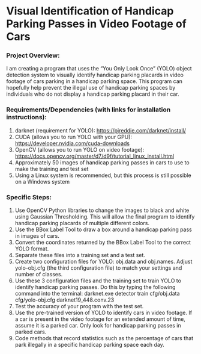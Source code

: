 ﻿# Visual Identification of Handicap Parking Passes in Video Footage of Cars

### Project Overview: 
I am creating a program that uses the “You Only Look Once” (YOLO) object detection system to visually identify handicap
parking placards in video footage of cars parking in a handicap parking space. This program can hopefully help prevent the illegal use of
handicap parking spaces by individuals who do not display a handicap parking placard in their car.

### Requirements/Dependencies (with links for installation instructions):
1. darknet (requirement for YOLO): https://pjreddie.com/darknet/install/
2. CUDA (allows you to run YOLO with your GPU): https://developer.nvidia.com/cuda-downloads
3. OpenCV (allows you to run YOLO on video footage): https://docs.opencv.org/master/d7/d9f/tutorial_linux_install.html
4. Approximately 50 images of handicap parking passes in cars to use to make the training and test set
4. Using a Linux system is recommended, but this process is still possible on a Windows system

### Specific Steps:
1. Use OpenCV Python libraries to change the images to black and white using Gaussian Thresholding. This will allow the final program
to identify handicap parking placards of multiple different colors.
2. Use the BBox Label Tool to draw a box around a handicap parking pass in images of cars.
3. Convert the coordinates returned by the BBox Label Tool to the correct YOLO format. 
4. Separate these files into a training set and a test set.
5. Create two configuration files for YOLO: obj.data and obj.names. Adjust yolo-obj.cfg (the third configuration file) to match your
settings and number of classes.
6. Use these 3 configuration files and the training set to train YOLO to identify handicap parking passes. Do this by typing the following
command into the terminal: darknet.exe detector train cfg/obj.data cfg/yolo-obj.cfg darknet19_448.conv.23
7. Test the accuracy of your program with the test set.
8. Use the pre-trained version of YOLO to identify cars in video footage. If a car is present in the video footage for an extended amount
of time, assume it is a parked car. Only look for handicap parking passes in parked cars.
9. Code methods that record statistics such as the percentage of cars that park illegally in a specific handicap parking space each day.
